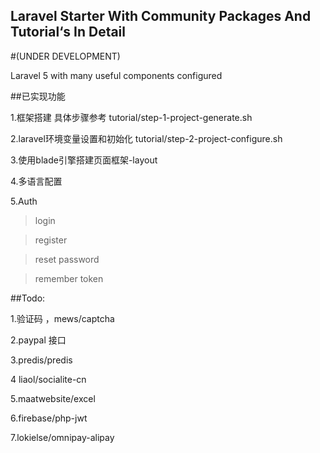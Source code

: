 


## Laravel Starter With Community Packages And  Tutorial‘s In Detail

#(UNDER DEVELOPMENT)

Laravel 5 with many useful components configured






##已实现功能

1.框架搭建   具体步骤参考   tutorial/step-1-project-generate.sh

2.laravel环境变量设置和初始化 tutorial/step-2-project-configure.sh

3.使用blade引擎搭建页面框架-layout

4.多语言配置

5.Auth
> login

> register

> reset password

> remember token

##Todo:

1.验证码 ，mews/captcha

2.paypal 接口

3.predis/predis
 
4 liaol/socialite-cn
 
5.maatwebsite/excel
 
6.firebase/php-jwt
 
7.lokielse/omnipay-alipay






